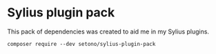 # Sylius plugin pack
This pack of dependencies was created to aid me in my Sylius plugins.

```shell
composer require --dev setono/sylius-plugin-pack
```

